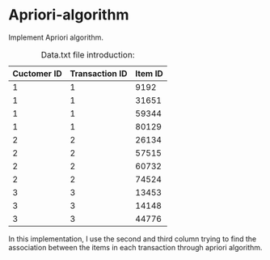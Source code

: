 # Apriori-algorithm
Implement Apriori algorithm.

<table>
    <thead>
        <caption>Data.txt file introduction:</caption>
        <tr>
                 <th>Cuctomer ID</th>                 
                 <th>Transaction ID</th>                 
                 <th>Item ID</th>
        </tr>
    </thead>
    <tbody>
        <tr>
                 <td>1</td> <td>1</td> <td>9192</td>
        </tr>
        <tr>
                 <td>1</td> <td>1</td> <td>31651</td>
        </tr>
        <tr>
                 <td>1</td> <td>1</td> <td>59344</td>
        </tr>
        <tr>
                 <td>1</td> <td>1</td> <td>80129</td>
        </tr>
        <tr>
                 <td>2</td> <td>2</td> <td>26134</td>
        </tr>
        <tr>
                 <td>2</td> <td>2</td> <td>57515</td>
        </tr>
        <tr>
                 <td>2</td> <td>2</td> <td>60732</td>
        </tr>
        <tr>
                 <td>2</td> <td>2</td> <td>74524</td>
        </tr>
        <tr>
                 <td>3</td> <td>3</td> <td>13453</td>
        </tr>
        <tr>
                 <td>3</td> <td>3</td> <td>14148</td>
        </tr>
        <tr>
                 <td>3</td> <td>3</td> <td>44776</td>
        </tr>
    </tbody>
</table>
In this implementation, I use the second and third column trying to find the association between the items in each transaction through apriori algorithm.
